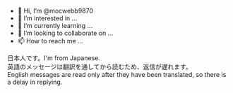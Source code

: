 - 👋 Hi, I’m @mocwebb9870
- 👀 I’m interested in ...
- 🌱 I’m currently learning ...
- 💞️ I’m looking to collaborate on ...
- 📫 How to reach me ...

日本人です。I'm from Japanese.  
英語のメッセージは翻訳を通してから読むため、返信が遅れます。  
English messages are read only after they have been translated, so there is a delay in replying.  

<!---
mocwebb9870/mocwebb9870 is a ✨ special ✨ repository because its `README.md` (this file) appears on your GitHub profile.
You can click the Preview link to take a look at your changes.
--->
